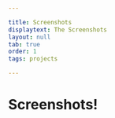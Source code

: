 ```yaml
---

title: Screenshots
displaytext: The Screenshots
layout: null
tab: true
order: 1
tags: projects

---
```


# Screenshots!
